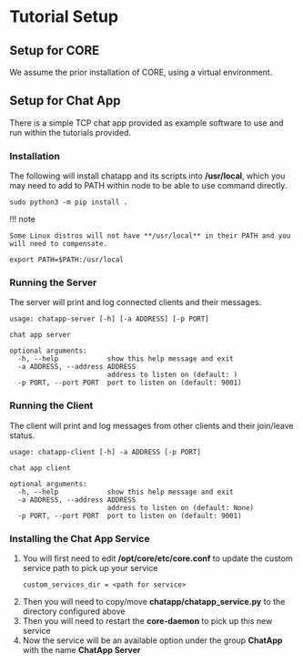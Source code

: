 # Tutorial Setup

## Setup for CORE

We assume the prior installation of CORE, using a virtual environment.

## Setup for Chat App

There is a simple TCP chat app provided as example software to use and run within
the tutorials provided.

### Installation

The following will install chatapp and its scripts into **/usr/local**, which you
may need to add to PATH within node to be able to use command directly.

``` shell
sudo python3 -m pip install .
```

!!! note

    Some Linux distros will not have **/usr/local** in their PATH and you
    will need to compensate.

``` shell
export PATH=$PATH:/usr/local
```

### Running the Server

The server will print and log connected clients and their messages.

``` shell
usage: chatapp-server [-h] [-a ADDRESS] [-p PORT]

chat app server

optional arguments:
  -h, --help            show this help message and exit
  -a ADDRESS, --address ADDRESS
                        address to listen on (default: )
  -p PORT, --port PORT  port to listen on (default: 9001)
```

### Running the Client

The client will print and log messages from other clients and their join/leave status.

``` shell
usage: chatapp-client [-h] -a ADDRESS [-p PORT]

chat app client

optional arguments:
  -h, --help            show this help message and exit
  -a ADDRESS, --address ADDRESS
                        address to listen on (default: None)
  -p PORT, --port PORT  port to listen on (default: 9001)
```

### Installing the Chat App Service

1. You will first need to edit **/opt/core/etc/core.conf** to update the custom
   service path to pick up your service
    ``` shell
    custom_services_dir = <path for service>
    ```
2. Then you will need to copy/move **chatapp/chatapp_service.py** to the directory
   configured above
3. Then you will need to restart the **core-daemon** to pick up this new service
4. Now the service will be an available option under the group **ChatApp** with
   the name **ChatApp Server**
